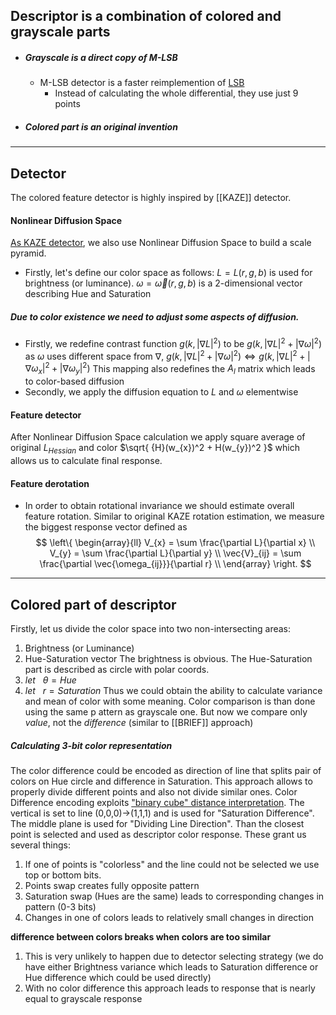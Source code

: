 ## Descriptor is a combination of colored and grayscale parts
- ##### Grayscale is a direct copy of M-LSB
	- M-LSB detector is a faster reimplemention of [LSB](LSB%20descriptor#Original%20LSB%20descriptor%20structure)
		- Instead of calculating the whole differential, they use just 9 points
- ##### Colored part is an original invention

---
## Detector
The colored feature detector is highly inspired by [[KAZE]] detector.
#### Nonlinear Diffusion Space
[As KAZE detector](KAZE#Nonlinear%20Diffusion%20Space), we also use Nonlinear Diffusion Space to build a scale pyramid.
- Firstly, let's define our color space as follows:
	${L} = L(r,g,b)$     is used for brightness (or luminance).
	$\omega = \vec{\omega}(r,g,b)$      is a 2-dimensional vector describing Hue and Saturation
##### Due to color existence we need to adjust some aspects of diffusion.
- Firstly, we redefine contrast function $g(k, |\nabla L|^2)$  to be  $g(k, |\nabla L|^2 + |\nabla \omega |^2)$
	as $\omega$ uses different space from $\nabla$, $g(k, |\nabla L|^2 + |\nabla \omega |^2) \Longleftrightarrow g(k, |\nabla L|^2 + |\nabla \omega_{x}|^2 + |\nabla \omega_{y}|^2)$
	This mapping also redefines the $A_{l}$ matrix which leads to color-based diffusion
- Secondly, we apply the diffusion equation to $L$ and $\omega$ elementwise

#### Feature detector
After Nonlinear Diffusion Space calculation we apply square average of original ${L_{Hessian}}$ and color $\sqrt{ {H}(w_{x})^2 + H(w_{y})^2 }$ which allows us to calculate final response.

#### Feature derotation
- In order to obtain rotational invariance we should estimate overall feature rotation.
Similar to original KAZE rotation estimation, we measure the biggest response vector defined as
	$$
	\left\{
	\begin{array}{ll}
V_{x} = \sum \frac{\partial L}{\partial x} \\
V_{y} = \sum \frac{\partial L}{\partial y} \\
\vec{V}_{ij} = \sum \frac{\partial \vec{\omega_{ij}}}{\partial r} \\
\end{array}
    \right.
    $$

---
## Colored part of descriptor
Firstly, let us divide the color space into two non-intersecting areas:
1. Brightness (or Luminance)
2. Hue-Saturation vector
The brightness is obvious. 
The Hue-Saturation part is described as circle with polar coords.
1. ${let} \ \ \ \theta = {Hue}$
2. ${let} \ \ \ r = {Saturation}$
Thus we could obtain the ability to calculate variance and mean of color with some meaning.
Color comparison is than done using the same p attern as grayscale one. But now we compare only _value_, not the _difference_ (similar to [[BRIEF]] approach)
##### Calculating 3-bit color representation
The color difference could be encoded as direction of line that splits pair of colors on Hue circle and difference in Saturation. This approach allows to properly divide different points and also not divide similar ones.
Color Difference encoding exploits ["binary cube" distance interpretation](Hamming%20Distance#Understanding%20the%203-bit). The vertical is set to line (0,0,0)->(1,1,1) and is used for "Saturation Difference". The middle plane is used for "Dividing Line Direction". Than the closest point is selected and used as descriptor color response.
These grant us several things:
1. If one of points is "colorless" and the line could not be selected we use top or bottom bits.
2. Points swap creates fully opposite pattern
3. Saturation swap (Hues are the same) leads to corresponding changes in pattern (0-3 bits)
4. Changes in one of colors leads to relatively small changes in direction

 **difference between colors breaks when colors are too similar**
1. This is very unlikely to happen due to detector selecting strategy (we do have either Brightness variance which leads to Saturation difference or Hue difference which could be used directly)
2. With no color difference this approach leads to response that is nearly equal to grayscale response
